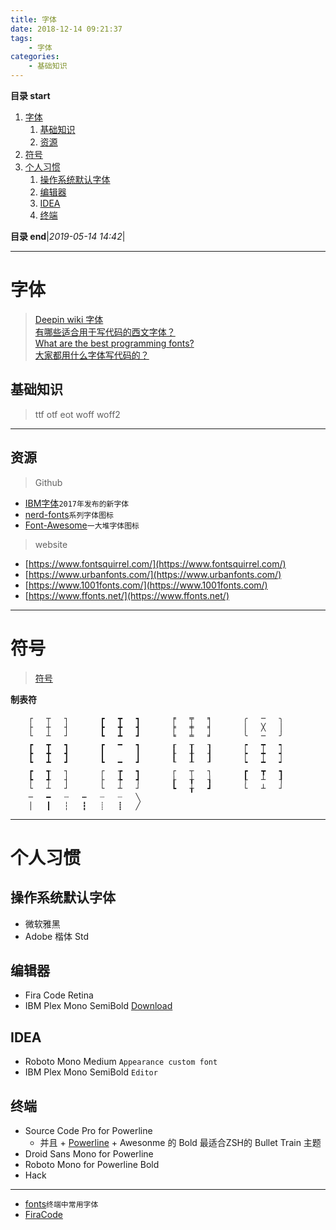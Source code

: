```yaml
---
title: 字体
date: 2018-12-14 09:21:37
tags: 
    - 字体
categories: 
    - 基础知识
---
```


**目录 start**
 
1. [字体](#字体)
    1. [基础知识](#基础知识)
    1. [资源](#资源)
1. [符号](#符号)
1. [个人习惯](#个人习惯)
    1. [操作系统默认字体](#操作系统默认字体)
    1. [编辑器](#编辑器)
    1. [IDEA](#idea)
    1. [终端](#终端)

**目录 end**|_2019-05-14 14:42_|
****************************************
# 字体
> [Deepin wiki 字体](https://wiki.deepin.org/wiki/%E5%AD%97%E4%BD%93)  
> [有哪些适合用于写代码的西文字体？](https://www.zhihu.com/question/20299865)  
> [What are the best programming fonts?](https://www.slant.co/topics/67/~best-programming-fonts)  
> [大家都用什么字体写代码的？](https://segmentfault.com/q/1010000000193004)

## 基础知识 
> ttf otf eot woff woff2 

********************************
## 资源
> Github
- [IBM字体](https://github.com/IBM/type)`2017年发布的新字体`
- [nerd-fonts](https://github.com/ryanoasis/nerd-fonts)`系列字体图标`
- [Font-Awesome](https://github.com/FortAwesome/Font-Awesome)`一大堆字体图标`

> website
- [https://www.fontsquirrel.com/](https://www.fontsquirrel.com/)
- [https://www.urbanfonts.com/](https://www.urbanfonts.com/)
- [https://www.1001fonts.com/](https://www.1001fonts.com/)
- [https://www.ffonts.net/](https://www.ffonts.net/)

******************************

# 符号
> [符号](http://www.bangnishouji.com/fuhao/)

**制表符**
```
    ┌ 	┬ 	┐ 	  	┏ 	┳ 	┓ 	  	╒ 	╤ 	╕ 	  	╭ 	─ 	╮
    ├ 	┼ 	┤ 	  	┣ 	╋ 	┫ 	  	╞ 	╪ 	╡ 	  	│ 	╳ 	│
    └ 	┴ 	┘ 	  	┗ 	┻ 	┛ 	  	╘ 	╧ 	╛ 	  	╰ 	─ 	╯
    ┏ 	┳ 	┓ 	  	┏ 	━ 	┓ 	  	┎ 	┰ 	┒ 	  	┍ 	┯ 	┑
    ┣ 	╋ 	┫ 	  	┃ 	  	┃ 	  	┠ 	╂ 	┨ 	  	┝ 	┿ 	┥
    ┗ 	┻ 	┛ 	  	┗ 	━ 	┛ 	  	┖ 	┸ 	┚ 	  	┕ 	┷ 	┙
    ┏ 	┱ 	┐ 	  	┌ 	┲ 	┓ 	  	┌ 	┬ 	┐ 	  	┏ 	┳ 	┓
    ┡ 	╃ 	┤ 	  	├ 	╄ 	┩ 	  	┟ 	╁ 	┧ 	  	┞ 	┴ 	┦
    └ 	┴ 	┘ 	  	└ 	┴ 	┘ 	  	┗ 	╁ 	┛ 	  	└ 	┴ 	┘
    ─ 	━ 	┄ 	┅ 	┈ 	┈ 	╲ 	  	  	  	  	  	  	  	 
    │ 	┃ 	┆ 	┇ 	┊ 	┋ 	╱ 	  	  	  	  	  	  	  	 
```

*****************************

# 个人习惯
## 操作系统默认字体
- 微软雅黑
- Adobe 楷体 Std

## 编辑器
- Fira Code Retina
- IBM Plex Mono SemiBold [Download](https://fontmeme.com/fonts/ibm-plex-mono-font/)

## IDEA
- Roboto Mono Medium `Appearance custom font`
- IBM Plex Mono SemiBold `Editor`

## 终端
- Source Code Pro for Powerline
    - 并且 + [Powerline](https://github.com/powerline/powerline) + Awesonme 的 Bold 最适合ZSH的 Bullet Train 主题
- Droid Sans Mono for Powerline
- Roboto Mono for Powerline Bold
- Hack

************************

- [fonts](https://github.com/powerline/fonts)`终端中常用字体`
- [FiraCode](https://github.com/tonsky/FiraCode)
